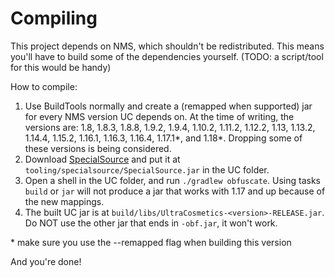 # Compiling

This project depends on NMS, which shouldn't be redistributed. This means you'll have to build some of the dependencies yourself. (TODO: a script/tool for this would be handy)

How to compile:
1. Use BuildTools normally and create a (remapped when supported) jar for every NMS version UC depends on. At the time of writing, the versions are: 1.8, 1.8.3, 1.8.8, 1.9.2, 1.9.4, 1.10.2, 1.11.2, 1.12.2, 1.13, 1.13.2, 1.14.4, 1.15.2, 1.16.1, 1.16.3, 1.16.4, 1.17.1\*, and 1.18\*. Dropping some of these versions is being considered.
2. Download [SpecialSource](https://repo.maven.apache.org/maven2/net/md-5/SpecialSource/1.11.0/SpecialSource-1.11.0-shaded.jar) and put it at `tooling/specialsource/SpecialSource.jar` in the UC folder.
3. Open a shell in the UC folder, and run `./gradlew obfuscate`. Using tasks `build` or `jar` will not produce a jar that works with 1.17 and up because of the new mappings.
4. The built UC jar is at `build/libs/UltraCosmetics-<version>-RELEASE.jar`. Do NOT use the other jar that ends in `-obf.jar`, it won't work.

\* make sure you use the --remapped flag when building this version

And you're done!
